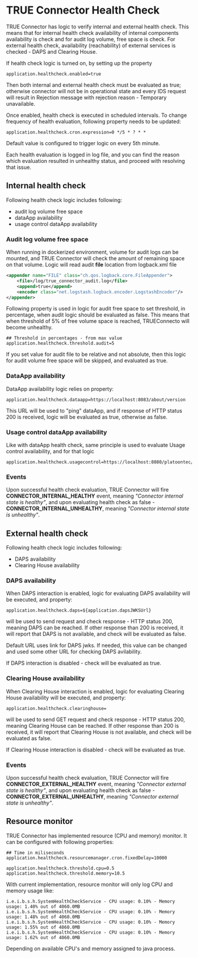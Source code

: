 # TRUE Connector Health Check

TRUE Connector has logic to verify internal and external health check. This means that for internal health check availability of internal components availability is check and for audit log volume, free space is check. For external health check, availability (reachability) of external services is checked - DAPS and Clearing House.

If health check logic is turned on, by setting up the property

```
application.healthcheck.enabled=true
```
Then both internal and external health check must be evaluated as true; otherwise connector will not be in operational state and every IDS request will result in Rejection message with rejection reason - Temporary unavailable.

Once enabled, health check is executed in scheduled intervals. To change frequency of health evaluation, following property needs to be updated:

```
application.healthcheck.cron.expression=0 */5 * ? * *
```

Default value is configured to trigger logic on every 5th minute.

Each health evaluation is logged in log file, and you can find the reason which evaluation resulted in unhealthy status, and proceed with resolving that issue.


## Internal health check

Following health check logic includes following:

 * audit log volume free space
 * dataApp availability
 * usage control dataApp availability
 
### Audit log volume free space
 
When running in dockerized environment, volume for audit logs can be mounted, and TRUE Connector will check the amount of remaining space on that volume. Logic will read audit **file** location from logback.xml file

```xml
<appender name="FILE" class="ch.qos.logback.core.FileAppender">
	<file>/log/true_connector_audit.log</file>
	<append>true</append>
	<encoder class="net.logstash.logback.encoder.LogstashEncoder"/>
</appender>
```

Following property is used in logic for audit free space to set threshold, in percentage, when audit logic should be evaluated as false. This means that when threshold of 5% of free volume space is reached, TRUEConnecto will become unhealthy.

```
## Threshold in percentages - from max value
application.healthcheck.threshold.audit=5
```

If you set value for audit file to be relative and not absolute, then this logic for audit volume free space will be skipped, and evaluated as true.

### DataApp availability

DataApp availability logic relies on property:

```
application.healthcheck.dataapp=https://localhost:8083/about/version
```

This URL will be used to "ping" dataApp, and if response of HTTP status 200 is received, logic will be evaluated as true, otherwise as false.


### Usage control dataApp availability

Like with dataApp health check, same principle is used to evaluate Usage control availability, and for that logic 
 
```
application.healthcheck.usagecontrol=https://localhost:8080/platoontec/PlatoonDataUsage/1.0/about/version
```

### Events

Upon successful health check evaluation, TRUE Connector will fire **CONNECTOR_INTERNAL_HEALTHY** event, meaning *"Connector internal state is healthy"*, and upon evaluating health check as false - **CONNECTOR_INTERNAL_UNHEALTHY**, meaning *"Connector internal state is unhealthy"*.

## External health check

Following health check logic includes following:

 * DAPS availability
 * Clearing House availability

### DAPS availability

When DAPS interaction is enabled, logic for evaluating DAPS availability will be executed, and property:

```
application.healthcheck.daps=${application.dapsJWKSUrl}
```

will be used to send request and check response - HTTP status 200, meaning DAPS can be reached. If other response than 200 is received, it will report that DAPS is not available, and check will be evaluated as false.

Default URL uses link for DAPS jwks. If needed, this value can be changed and used some other URL for checking DAPS avilability.

If DAPS interaction is disabled - check will be evaluated as true.

### Clearing House availability

When Clearing House interaction is enabled, logic for evaluating Clearing House availability will be executed, and property:

```
application.healthcheck.clearinghouse=
```

will be used to send GET request and check response - HTTP status 200, meaning Clearing House can be reached. If other response than 200 is received, it will report that Clearing House is not available, and check will be evaluated as false.

If Clearing House interaction is disabled - check will be evaluated as true.

### Events

Upon successful health check evaluation, TRUE Connector will fire **CONNECTOR_EXTERNAL_HEALTHY** event, meaning *"Connector external state is healthy"*, and upon evaluating health check as false - **CONNECTOR_EXTERNAL_UNHEALTHY**, meaning *"Connector external state is unhealthy"*.

## Resource monitor

TRUE Connector has implemented resource (CPU and memory) monitor. It can be configured with following properties:

```
## Time in miliseconds
application.healthcheck.resourcemanager.cron.fixedDelay=10000

application.healthcheck.threshold.cpu=0.5
application.healthcheck.threshold.memory=10.5
```

With current implementation, resource monitor will only log CPU and memory usage like:

```
i.e.i.b.s.h.SystemHealthCheckService - CPU usage: 0.10% - Memory usage: 1.40% out of 4060.0MB  
i.e.i.b.s.h.SystemHealthCheckService - CPU usage: 0.10% - Memory usage: 1.48% out of 4060.0MB  
i.e.i.b.s.h.SystemHealthCheckService - CPU usage: 0.10% - Memory usage: 1.55% out of 4060.0MB  
i.e.i.b.s.h.SystemHealthCheckService - CPU usage: 0.10% - Memory usage: 1.62% out of 4060.0MB  

```

Depending on available CPU's and memory assigned to java process.